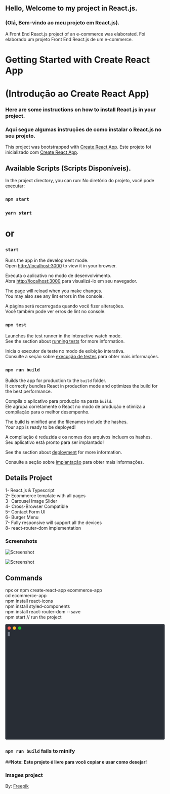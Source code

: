 ## Hello, Welcome to my project in React.js.
### (Olá, Bem-vindo ao meu projeto em React.js).
A Front End React.js project of an e-commerce was elaborated.
Foi elaborado um projeto Front End React.js de um e-commerce.

# Getting Started with Create React App
# (Introdução ao Create React App)

### Here are some instructions on how to install React.js in your project.

### Aqui segue algumas instruções de como instalar o React.js no seu projeto.

This project was bootstrapped with [Create React App](https://github.com/facebook/create-react-app).
Este projeto foi inicializado com [Create React App](https://github.com/facebook/create-react-app).

## Available Scripts (Scripts Disponíveis).
In the project directory, you can run: 
No diretório do projeto, você pode executar:

### `npm start`
### `yarn start`

# or

### `start`

Runs the app in the development mode.\
Open [http://localhost:3000](http://localhost:3000) to view it in your browser.

Executa o aplicativo no modo de desenvolvimento.\
Abra [http://localhost:3000](http://localhost:3000) para visualizá-lo em seu navegador.

The page will reload when you make changes.\
You may also see any lint errors in the console.

A página será recarregada quando você fizer alterações.\
Você também pode ver erros de lint no console.

### `npm test`

Launches the test runner in the interactive watch mode.\
See the section about [running tests](https://facebook.github.io/create-react-app/docs/running-tests) for more information.

Inicia o executor de teste no modo de exibição interativa.\
Consulte a seção sobre [execução de testes](https://facebook.github.io/create-react-app/docs/running-tests) para obter mais informações.

### `npm run build`

Builds the app for production to the `build` folder.\
It correctly bundles React in production mode and optimizes the build for the best performance.

Compila o aplicativo para produção na pasta `build`.\
Ele agrupa corretamente o React no modo de produção e otimiza a compilação para o melhor desempenho.


The build is minified and the filenames include the hashes.\
Your app is ready to be deployed!

A compilação é reduzida e os nomes dos arquivos incluem os hashes.\
Seu aplicativo está pronto para ser implantado!


See the section about [deployment](https://facebook.github.io/create-react-app/docs/deployment) for more information.

Consulte a seção sobre [implantação](https://facebook.github.io/create-react-app/docs/deployment) para obter mais informações.


## Details Project
1- React.js & Typescript</br>
2- Ecommerce template with all pages</br>
3- Carousel Image Slider</br>
4- Cross-Browser Compatible</br>
5- Contact Form UI</br>
6- Burger Menu</br>
7- Fully responsive will support all the devices</br>
8- react-router-dom implementation</br>


### Screenshots

![Screenshot](screen2.png)

<a align="center">
  <img src="screen2.png" width="350" title="Screenshot">
</a>


## Commands

npx or npm create-react-app ecommerce-app</br>
cd ecommerce-app</br>
npm install react-icons</br>
npm install styled-components</br>
npm install react-router-dom --save</br>
npm start // run the project</br>

![Screenshot](tuto.svg)


### `npm run build` fails to minify

##**Note: Este projeto é livre para você copiar e usar como desejar!**

### Images project

By: <a href="https://br.freepik.com/">Freepik</a>
